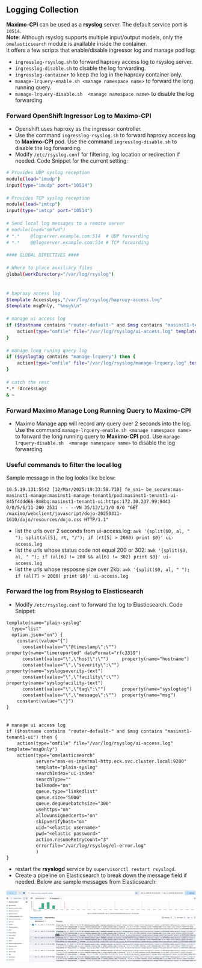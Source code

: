 ## Logging Collection


**Maximo-CPI** can be used as a **rsyslog** server. The default service port is `10514`. <br>
**Note**: Although rsyslog supports multiple input/output models, only the `omelasticsearch` module is available inside the container. <br>
It offers a few scripts that enable/disable ingressor log and manage pod log:

- `ingresslog-rsyslog.sh` to forward haproxy access log to rsyslog server. 
- `ingresslog-disable.sh` to disable the log forwarding.
- `ingresslog-container` to keep the log in the haproxy container only.
- `manage-lrquery-enable.sh <manage namespace name>` to forward the long running query. 
- `manage-lrquery-disable.sh  <manage namespace name>` to disable the log forwarding.


### Forward OpenShift Ingressor Log to Maximo-CPI

- Openshift uses haproxy as the ingressor controller. 
- Use the command `ingresslog-rsyslog.sh` to forward haproxy access log to **Maximo-CPI** pod. Use the command `ingresslog-disable.sh` to disable the log forwarding. 
- Modify `/etc/rsyslog.conf` for filtering, log location or redirection if needed. Code Snippet for the current setting:

```bash
# Provides UDP syslog reception
module(load="imudp")     
input(type="imudp" port="10514")

# Provides TCP syslog reception
module(load="imtcp")
input(type="imtcp" port="10514")

# Send local log messages to a remote server 
# module(load="omfwd")
# *.*    @logserver.example.com:514  # UDP forwarding
# *.*    @@logserver.example.com:514 # TCP forwarding

#### GLOBAL DIRECTIVES ####

# Where to place auxiliary files
global(workDirectory="/var/log/rsyslog")


# haproxy access log
$template AccessLogs,"/var/log/rsyslog/haproxy-access.log"
$template msgOnly, "%msg%\n"

# manage ui access log
if ($hostname contains "router-default-" and $msg contains "masinst1-tenant1-ui") then {
    action(type="omfile" file="/var/log/rsyslog/ui-access.log" template="msgOnly")
}

# manage long runing query log
if ($syslogtag contains "manage-lrquery") then {
    action(type="omfile" file="/var/log/rsyslog/manage-lrquery.log" template="msgOnly")
}

# catch the rest
*.* ?AccessLogs
& ~
```

### Forward Maximo Manage Long Running Query to Maximo-CPI

- Maximo Manage app will record any query over 2 seconds into the log. Use the command `manage-lrquery-enable.sh <manage namespace name>` to forward the long running query to **Maximo-CPI** pod. Use `manage-lrquery-disable.sh  <manage namespace name>` to disable the log forwarding.

### Useful commands to filter the local log

Sample message in the log looks like below:
```
10.5.19.131:5542 [12/Mar/2025:19:33:58.710] fe_sni~ be_secure:mas-masinst1-manage:masinst1-manage-tenant1/pod:masinst1-tenant1-ui-845f4ddd66-8m8bq:masinst1-tenant1-ui:https:172.30.237.99:9443 0/0/5/6/11 200 2531 - - --VN 35/13/1/1/0 0/0 "GET /maximo/webclient/javascript/dojo-20250311-1610/dojo/resources/dojo.css HTTP/1.1"
``` 

- list the urls over 2 seconds from ui-access.log: `awk '{split($0, al, " "); split(al[5], rt, "/"); if (rt[5] > 2000) print $0}' ui-access.log`
- list the urls whose status code not equal 200 or 302: `awk '{split($0, al, " "); if (al[6] != 200 && al[6] != 302) print $0}' ui-access.log`
- list the urls whose resposne size over 2kb: `awk '{split($0, al, " "); if (al[7] > 2000) print $0}' ui-access.log`

### Forward the log from Rsyslog to Elasticsearch

- Modify `/etc/rsyslog.conf` to forward the log to Elasticsearch. Code Snippet:

```
template(name="plain-syslog"
  type="list"
  option.json="on") {
    constant(value="{")
      constant(value="\"@timestamp\":\"")  property(name="timereported" dateFormat="rfc3339")
      constant(value="\",\"host\":\"")     property(name="hostname")
      constant(value="\",\"severity\":\"") property(name="syslogseverity-text")
      constant(value="\",\"facility\":\"") property(name="syslogfacility-text")
      constant(value="\",\"tag\":\"")      property(name="syslogtag")
      constant(value="\",\"message\":\"")  property(name="msg")
    constant(value="\"}")
}


# manage ui access log
if ($hostname contains "router-default-" and $msg contains "masinst1-tenant1-ui") then {
    action(type="omfile" file="/var/log/rsyslog/ui-access.log" template="msgOnly")
    action(type="omelasticsearch"
           server="mas-es-internal-http.eck.svc.cluster.local:9200"       
           template="plain-syslog"
           searchIndex="ui-index"
           searchType=""
           bulkmode="on"
           queue.type="linkedlist"
           queue.size="5000"
           queue.dequeuebatchsize="300"
           usehttps="on"              
           allowunsignedcerts="on"
           skipverifyhost="on"
           uid="<elastic username>"          
           pwd="<elastic password>"          
           action.resumeRetryCount="3" 
           errorfile="/var/log/rsyslog/el-error.log"
           )
}
```

- restart the **rsyslogd** service by `supervisorctl restart rsyslogd`. 
- Create a pipeline on Elasticsearch to break down the message field if needed. Below are sample messages from Elasticsearch:

![alt text](elasticsearch.png)